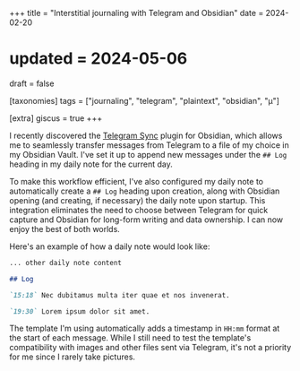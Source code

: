 +++
title = "Interstitial journaling with Telegram and Obsidian"
date = 2024-02-20
# updated = 2024-05-06
draft = false

[taxonomies]
tags = ["journaling", "telegram", "plaintext", "obsidian", "μ"]

[extra]
giscus = true
+++

I recently discovered the [Telegram Sync](https://github.com/soberhacker/obsidian-telegram-sync) plugin for Obsidian, which allows me to seamlessly transfer messages from Telegram to a file of my choice in my Obsidian Vault. I've set it up to append new messages under the `## Log` heading in my daily note for the current day.

To make this workflow efficient, I've also configured my daily note to automatically create a `## Log` heading upon creation, along with Obsidian opening (and creating, if necessary) the daily note upon startup. This integration eliminates the need to choose between Telegram for quick capture and Obsidian for long-form writing and data ownership. I can now enjoy the best of both worlds.


Here's an example of how a daily note would look like:

```markdown
... other daily note content

## Log

`15:18` Nec dubitamus multa iter quae et nos invenerat.

`19:30` Lorem ipsum dolor sit amet.
```

The template I'm using automatically adds a timestamp in `HH:mm` format at the start of each message. While I still need to test the template's compatibility with images and other files sent via Telegram, it's not a priority for me since I rarely take pictures.


